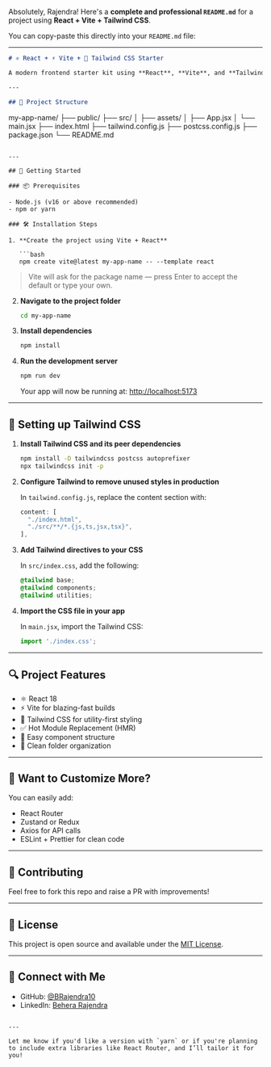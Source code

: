 Absolutely, Rajendra! Here's a **complete and professional `README.md`** for a project using **React + Vite + Tailwind CSS**.

You can copy-paste this directly into your `README.md` file:

---

```md
# ⚛️ React + ⚡ Vite + 🎨 Tailwind CSS Starter

A modern frontend starter kit using **React**, **Vite**, and **Tailwind CSS** — designed for speed, scalability, and simplicity.

---

## 📁 Project Structure

```

my-app-name/
├── public/
├── src/
│   ├── assets/
│   ├── App.jsx
│   └── main.jsx
├── index.html
├── tailwind.config.js
├── postcss.config.js
├── package.json
└── README.md

````

---

## 🚀 Getting Started

### 📦 Prerequisites

- Node.js (v16 or above recommended)
- npm or yarn

### 🛠️ Installation Steps

1. **Create the project using Vite + React**

   ```bash
   npm create vite@latest my-app-name -- --template react
````

> Vite will ask for the package name — press Enter to accept the default or type your own.

2. **Navigate to the project folder**

   ```bash
   cd my-app-name
   ```

3. **Install dependencies**

   ```bash
   npm install
   ```

4. **Run the development server**

   ```bash
   npm run dev
   ```

   Your app will now be running at: [http://localhost:5173](http://localhost:5173)

---

## 🎨 Setting up Tailwind CSS

1. **Install Tailwind CSS and its peer dependencies**

   ```bash
   npm install -D tailwindcss postcss autoprefixer
   npx tailwindcss init -p
   ```

2. **Configure Tailwind to remove unused styles in production**

   In `tailwind.config.js`, replace the content section with:

   ```js
   content: [
     "./index.html",
     "./src/**/*.{js,ts,jsx,tsx}",
   ],
   ```

3. **Add Tailwind directives to your CSS**

   In `src/index.css`, add the following:

   ```css
   @tailwind base;
   @tailwind components;
   @tailwind utilities;
   ```

4. **Import the CSS file in your app**

   In `main.jsx`, import the Tailwind CSS:

   ```js
   import './index.css';
   ```

---

## 🔍 Project Features

* ⚛️ React 18
* ⚡ Vite for blazing-fast builds
* 🎨 Tailwind CSS for utility-first styling
* ✅ Hot Module Replacement (HMR)
* 🧩 Easy component structure
* 📁 Clean folder organization

---

## 🧠 Want to Customize More?

You can easily add:

* React Router
* Zustand or Redux
* Axios for API calls
* ESLint + Prettier for clean code

---

## 🤝 Contributing

Feel free to fork this repo and raise a PR with improvements!

---

## 📄 License

This project is open source and available under the [MIT License](LICENSE).

---

## 💬 Connect with Me

* GitHub: [@BRajendra10](https://github.com/BRajendra10)
* LinkedIn: [Behera Rajendra](https://www.linkedin.com/in/behera-rajendra/)

```

---

Let me know if you'd like a version with `yarn` or if you're planning to include extra libraries like React Router, and I’ll tailor it for you!
```

